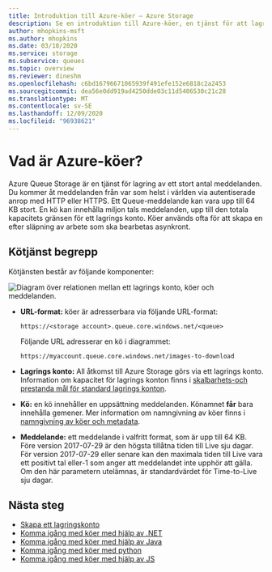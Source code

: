 ```yaml
---
title: Introduktion till Azure-köer – Azure Storage
description: Se en introduktion till Azure-köer, en tjänst för att lagra ett stort antal meddelanden. En Queue Service innehåller ett URL-format, lagrings konto, kö och meddelande.
author: mhopkins-msft
ms.author: mhopkins
ms.date: 03/18/2020
ms.service: storage
ms.subservice: queues
ms.topic: overview
ms.reviewer: dineshm
ms.openlocfilehash: c6bd16796671065939f491efe152e6818c2a2453
ms.sourcegitcommit: dea56e0dd919ad4250dde03c11d5406530c21c28
ms.translationtype: MT
ms.contentlocale: sv-SE
ms.lasthandoff: 12/09/2020
ms.locfileid: "96938621"
---
```

# <a name="what-are-azure-queues"></a>Vad är Azure-köer?

Azure Queue Storage är en tjänst för lagring av ett stort antal meddelanden. Du kommer åt meddelanden från var som helst i världen via autentiserade anrop med HTTP eller HTTPS. Ett Queue-meddelande kan vara upp till 64 KB stort. En kö kan innehålla miljon tals meddelanden, upp till den totala kapacitets gränsen för ett lagrings konto. Köer används ofta för att skapa en efter släpning av arbete som ska bearbetas asynkront.

## <a name="queue-service-concepts"></a>Kötjänst begrepp

Kötjänsten består av följande komponenter:

![Diagram över relationen mellan ett lagrings konto, köer och meddelanden.](./media/storage-queues-introduction/queue1.png)

- **URL-format:** köer är adresserbara via följande URL-format:

  `https://<storage account>.queue.core.windows.net/<queue>`

  Följande URL adresserar en kö i diagrammet:

  `https://myaccount.queue.core.windows.net/images-to-download`

- **Lagrings konto:** All åtkomst till Azure Storage görs via ett lagrings konto. Information om kapacitet för lagrings konton finns i [skalbarhets-och prestanda mål för standard lagrings konton](../common/scalability-targets-standard-account.md?toc=%2fazure%2fstorage%2fqueues%2ftoc.json).

- **Kö:** en kö innehåller en uppsättning meddelanden. Könamnet **får** bara innehålla gemener. Mer information om namngivning av köer finns i [namngivning av köer och metadata](/rest/api/storageservices/Naming-Queues-and-Metadata).

- **Meddelande:** ett meddelande i valfritt format, som är upp till 64 KB. Före version 2017-07-29 är den högsta tillåtna tiden till Live sju dagar. För version 2017-07-29 eller senare kan den maximala tiden till Live vara ett positivt tal eller-1 som anger att meddelandet inte upphör att gälla. Om den här parametern utelämnas, är standardvärdet för Time-to-Live sju dagar.

## <a name="next-steps"></a>Nästa steg

- [Skapa ett lagringskonto](../common/storage-account-create.md?toc=%2fazure%2fstorage%2fqueues%2ftoc.json)
- [Komma igång med köer med hjälp av .NET](storage-dotnet-how-to-use-queues.md)
- [Komma igång med köer med hjälp av Java](storage-java-how-to-use-queue-storage.md)
- [Komma igång med köer med python](storage-python-how-to-use-queue-storage.md)
- [Komma igång med köer med hjälp av JS](storage-nodejs-how-to-use-queues.md)
